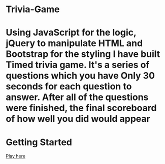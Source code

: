 # Trivia-Game

# Using JavaScript for the logic, jQuery to manipulate HTML and Bootstrap for the styling I have built Timed trivia game. It's a series of questions which you have Only 30 seconds for each question to answer. After all of the questions were finished, the final scoreboard of how well you did would appear

# Getting Started
[Play here](https://tghazal.github.io/Trivia-Game/)
